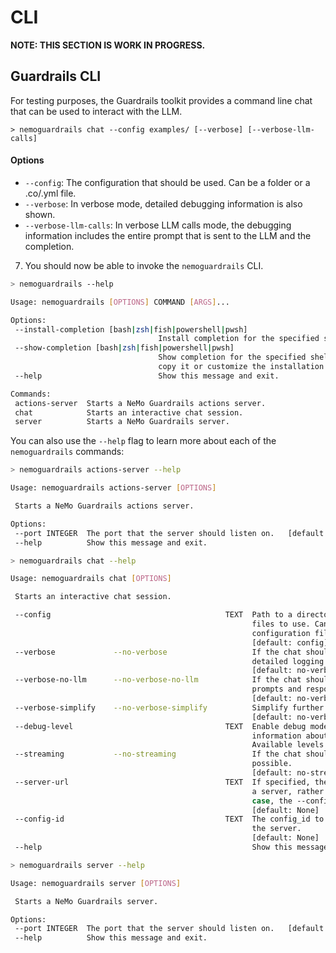# CLI

**NOTE: THIS SECTION IS WORK IN PROGRESS.**

## Guardrails CLI
For testing purposes, the Guardrails toolkit provides a command line chat that can be used to interact with the LLM.
```
> nemoguardrails chat --config examples/ [--verbose] [--verbose-llm-calls]
```
#### Options
- `--config`: The configuration that should be used. Can be a folder or a .co/.yml file.
- `--verbose`: In verbose mode, detailed debugging information is also shown.
- `--verbose-llm-calls`: In verbose LLM calls mode, the debugging information includes the entire prompt that is sent to the LLM and the completion.


7. You should now be able to invoke the `nemoguardrails` CLI.

 ```bash
 > nemoguardrails --help

 Usage: nemoguardrails [OPTIONS] COMMAND [ARGS]...

 Options:
  --install-completion [bash|zsh|fish|powershell|pwsh]
                                  Install completion for the specified shell.
  --show-completion [bash|zsh|fish|powershell|pwsh]
                                  Show completion for the specified shell, to
                                  copy it or customize the installation.
  --help                          Show this message and exit.

 Commands:
  actions-server  Starts a NeMo Guardrails actions server.
  chat            Starts an interactive chat session.
  server          Starts a NeMo Guardrails server.
 ```

 You can also use the `--help` flag to learn more about each of the `nemoguardrails` commands:

 ```bash
 > nemoguardrails actions-server --help

 Usage: nemoguardrails actions-server [OPTIONS]

  Starts a NeMo Guardrails actions server.

 Options:
  --port INTEGER  The port that the server should listen on.   [default: 8001]
  --help          Show this message and exit.
 ```

 ```bash
 > nemoguardrails chat --help

 Usage: nemoguardrails chat [OPTIONS]

  Starts an interactive chat session.

  --config                                       TEXT  Path to a directory containing configuration
                                                       files to use. Can also point to a single
                                                       configuration file.
                                                       [default: config]
  --verbose             --no-verbose                   If the chat should be verbose and output
                                                       detailed logging information.
                                                       [default: no-verbose]
  --verbose-no-llm      --no-verbose-no-llm            If the chat should be verbose and exclude the
                                                       prompts and responses for the LLM calls.
                                                       [default: no-verbose-no-llm]
  --verbose-simplify    --no-verbose-simplify          Simplify further the verbose output.
                                                       [default: no-verbose-simplify]
  --debug-level                                  TEXT  Enable debug mode which prints rich
                                                       information about the flows execution.
                                                       Available levels: WARNING, INFO, DEBUG
  --streaming           --no-streaming                 If the chat should use the streaming mode, if
                                                       possible.
                                                       [default: no-streaming]
  --server-url                                   TEXT  If specified, the chat CLI will interact with
                                                       a server, rather than load the config. In this
                                                       case, the --config-id must also be specified.
                                                       [default: None]
  --config-id                                    TEXT  The config_id to be used when interacting with
                                                       the server.
                                                       [default: None]
  --help                                               Show this message and exit.
 ```

 ```bash
 > nemoguardrails server --help

 Usage: nemoguardrails server [OPTIONS]

  Starts a NeMo Guardrails server.

 Options:
  --port INTEGER  The port that the server should listen on.   [default: 8000]
  --help          Show this message and exit.
 ```
